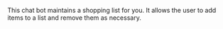 This chat bot maintains a shopping list for you. It allows the user to add items to a list and remove them as necessary.